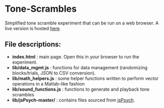 # Tone-Scrambles
Simplified tone scramble experiment that can be run on a web browser. A live version is hosted [here](https://auditory-experiment-example.web.app).

 ## File descriptions:
- __index.html__             : main page. Open this in your browser to run the experiment.
- __lib/data_mgmt.js__       : functions for data management (randomizing blocks/trials, JSON to CSV conversion).
- __lib/math_helpers.js__    : some helper functions written to perform vector operations in a Matlab-like fashion
- __lib/sound_functions.js__ : functions to generate and playback tone scrambles
- __lib/jsPsych-master/__    : contains files sourced from [jsPsych](https://www.jspsych.org/).
